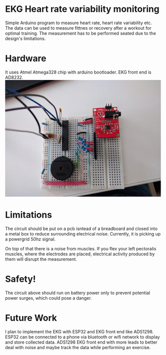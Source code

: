 # EKG Heart rate variability monitoring
Simple Arduino program to measure heart rate, heart rate variability etc. 
The data can be used to measure fittnes or recovery after a workout for optimal training. The measurement has to be performed seated due to the design's limitations.

# Hardware
It uses Atmel Atmega328 chip with arduino bootloader.
EKG front end is AD8232.
![cricuit](https://github.com/HouskaVojtech/EKG-Heart_rate_variability/blob/main/ekg_circuit.jpg?raw=true)

# Limitations
The circuit should be put on a pcb isntead of a breadboard and closed into a metal box to reduce surrounding electrical noise. Currently, it is picking up a powergrid 50hz signal.

On top of that there is a noise from muscles. If you flex your left pectoralis muscles, where the electrodes are placed, electrical activity produced by them will disrupt the measurement.   

# Safety!
The circuit above should run on battery power only to prevent potential power surges, which could pose a danger.

# Future Work
I plan to implement the EKG with ESP32 and EKG front end like ADS1298. ESP32 can be connected to a phone via bluetooth or wifi network to display and store collected data. ADS1298 EKG front end with more leads to better deal with noise and maybe track the data while performing an exercise. 
